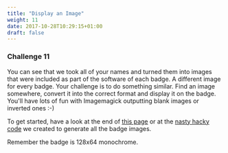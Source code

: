 ```yaml
---
title: "Display an Image"
weight: 11
date: 2017-10-28T10:29:15+01:00
draft: false
---
```

### Challenge 11

You can see that we took all of your names and turned them into images that were included as part of the software of each badge. A different image for every badge. Your challenge is to do something similar. Find an image somewhere, convert it into the correct format and display it on the badge. You'll have lots of fun with Imagemagick outputting blank images or inverted ones :-)

To get started, have a look at the end of [this page](https://www.espruino.com/Graphics) or at the [nasty hacky code](https://github.com/nearform/nceubadge/blob/master/name-generator/bulk-generate.js) we created to generate all the badge images.

Remember the badge is 128x64 monochrome.

